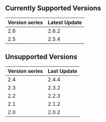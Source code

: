 ## Currently Supported Versions

| Version series | Latest Update |
|-|-|
| 2.6 | 2.6.2 |
| 2.5 | 2.5.4 |

## Unsupported Versions

| Version series | Last Update |
|-|-|
| 2.4 | 2.4.4 |
| 2.3 | 2.3.2 |
| 2.2 | 2.2.3 |
| 2.1 | 2.1.2 |
| 2.0 | 2.0.2 |
